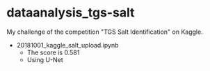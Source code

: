 # dataanalysis_tgs-salt
My challenge of the competition "TGS Salt Identification" on Kaggle.

* 20181001_kaggle_salt_upload.ipynb
  * The score is 0.581
  * Using U-Net
